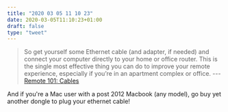 ```yaml
---
title: "2020 03 05 11 10 23"
date: 2020-03-05T11:10:23+01:00
draft: false
type: "tweet"
---
```

> So get yourself some Ethernet cable (and adapter, if needed) and connect your computer directly to your home or office router. This is the single most effective thing you can do to improve your remote experience, especially if you’re in an apartment complex or office. --- [Remote 101: Cables](https://stuartsierra.com/2020/03/03/remote-101-cables)

And if you're a Mac user with a post 2012 Macbook (any model), go buy yet another dongle to plug your ethernet cable!
